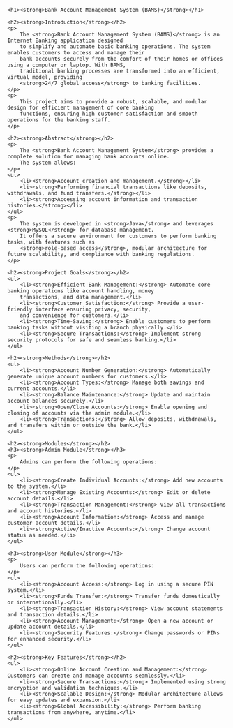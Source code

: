 

    <h1><strong>Bank Account Management System (BAMS)</strong></h1>

    <h2><strong>Introduction</strong></h2>
    <p>
        The <strong>Bank Account Management System (BAMS)</strong> is an Internet Banking application designed 
        to simplify and automate basic banking operations. The system enables customers to access and manage their 
        bank accounts securely from the comfort of their homes or offices using a computer or laptop. With BAMS, 
        traditional banking processes are transformed into an efficient, virtual model, providing 
        <strong>24/7 global access</strong> to banking facilities.
    </p>
    <p>
        This project aims to provide a robust, scalable, and modular design for efficient management of core banking 
        functions, ensuring high customer satisfaction and smooth operations for the banking staff.
    </p>

    <h2><strong>Abstract</strong></h2>
    <p>
        The <strong>Bank Account Management System</strong> provides a complete solution for managing bank accounts online. 
        The system allows:
    </p>
    <ul>
        <li><strong>Account creation and management.</strong></li>
        <li><strong>Performing financial transactions like deposits, withdrawals, and fund transfers.</strong></li>
        <li><strong>Accessing account information and transaction histories.</strong></li>
    </ul>
    <p>
        The system is developed in <strong>Java</strong> and leverages <strong>MySQL</strong> for database management. 
        It offers a secure environment for customers to perform banking tasks, with features such as 
        <strong>role-based access</strong>, modular architecture for future scalability, and compliance with banking regulations.
    </p>

    <h2><strong>Project Goals</strong></h2>
    <ul>
        <li><strong>Efficient Bank Management:</strong> Automate core banking operations like account handling, money 
        transactions, and data management.</li>
        <li><strong>Customer Satisfaction:</strong> Provide a user-friendly interface ensuring privacy, security, 
        and convenience for customers.</li>
        <li><strong>Time-Saving:</strong> Enable customers to perform banking tasks without visiting a branch physically.</li>
        <li><strong>Secure Transactions:</strong> Implement strong security protocols for safe and seamless banking.</li>
    </ul>

    <h2><strong>Methods</strong></h2>
    <ul>
        <li><strong>Account Number Generation:</strong> Automatically generate unique account numbers for customers.</li>
        <li><strong>Account Types:</strong> Manage both savings and current accounts.</li>
        <li><strong>Balance Maintenance:</strong> Update and maintain account balances securely.</li>
        <li><strong>Open/Close Accounts:</strong> Enable opening and closing of accounts via the admin module.</li>
        <li><strong>Transactions:</strong> Allow deposits, withdrawals, and transfers within or outside the bank.</li>
    </ul>

    <h2><strong>Modules</strong></h2>
    <h3><strong>Admin Module</strong></h3>
    <p>
        Admins can perform the following operations:
    </p>
    <ul>
        <li><strong>Create Individual Accounts:</strong> Add new accounts to the system.</li>
        <li><strong>Manage Existing Accounts:</strong> Edit or delete account details.</li>
        <li><strong>Transaction Management:</strong> View all transactions and account histories.</li>
        <li><strong>Account Information:</strong> Access and manage customer account details.</li>
        <li><strong>Active/Inactive Accounts:</strong> Change account status as needed.</li>
    </ul>

    <h3><strong>User Module</strong></h3>
    <p>
        Users can perform the following operations:
    </p>
    <ul>
        <li><strong>Account Access:</strong> Log in using a secure PIN system.</li>
        <li><strong>Funds Transfer:</strong> Transfer funds domestically or internationally.</li>
        <li><strong>Transaction History:</strong> View account statements and transaction details.</li>
        <li><strong>Account Management:</strong> Open a new account or update account details.</li>
        <li><strong>Security Features:</strong> Change passwords or PINs for enhanced security.</li>
    </ul>

    <h2><strong>Key Features</strong></h2>
    <ul>
        <li><strong>Online Account Creation and Management:</strong> Customers can create and manage accounts seamlessly.</li>
        <li><strong>Secure Transactions:</strong> Implemented using strong encryption and validation techniques.</li>
        <li><strong>Scalable Design:</strong> Modular architecture allows for easy updates and expansion.</li>
        <li><strong>Global Accessibility:</strong> Perform banking transactions from anywhere, anytime.</li>
    </ul>
